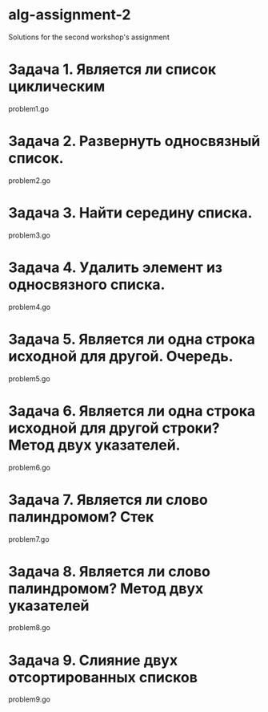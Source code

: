 # alg-assignment-2
Solutions for the second workshop's assignment

# Задача 1. Является ли список циклическим
problem1.go

# Задача 2. Развернуть односвязный список.
problem2.go

# Задача 3. Найти середину списка.
problem3.go

# Задача 4. Удалить элемент из односвязного списка.
problem4.go

# Задача 5. Является ли одна строка исходной для другой. Очередь.
problem5.go

# Задача 6. Является ли одна строка исходной для другой строки? Метод двух указателей.
problem6.go

# Задача 7. Является ли слово палиндромом? Стек
problem7.go

# Задача 8. Является ли слово палиндромом? Метод двух указателей
problem8.go

# Задача 9. Слияние двух отсортированных списков
problem9.go

